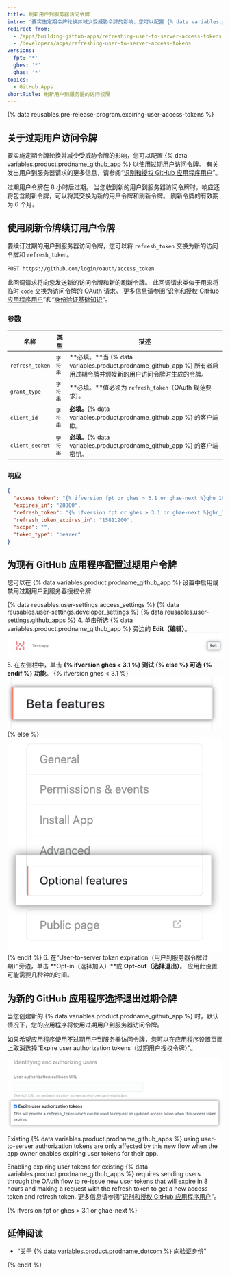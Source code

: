 ```yaml
---
title: 刷新用户到服务器访问令牌
intro: '要实施定期令牌轮换并减少受威胁令牌的影响，您可以配置 {% data variables.product.prodname_github_app %} 以使用过期用户访问令牌。'
redirect_from:
  - /apps/building-github-apps/refreshing-user-to-server-access-tokens
  - /developers/apps/refreshing-user-to-server-access-tokens
versions:
  fpt: '*'
  ghes: '*'
  ghae: '*'
topics:
  - GitHub Apps
shortTitle: 刷新用户到服务器的访问权限
---
```


{% data reusables.pre-release-program.expiring-user-access-tokens %}


## 关于过期用户访问令牌

要实施定期令牌轮换并减少受威胁令牌的影响，您可以配置 {% data variables.product.prodname_github_app %} 以使用过期用户访问令牌。 有关发出用户到服务器请求的更多信息，请参阅“[识别和授权 GitHub 应用程序用户](/apps/building-github-apps/identifying-and-authorizing-users-for-github-apps/)”。

过期用户令牌在 8 小时后过期。 当您收到新的用户到服务器访问令牌时，响应还将包含刷新令牌，可以将其交换为新的用户令牌和刷新令牌。 刷新令牌的有效期为 6 个月。

## 使用刷新令牌续订用户令牌

要续订过期的用户到服务器访问令牌，您可以将 `refresh_token` 交换为新的访问令牌和 `refresh_token`。

  `POST https://github.com/login/oauth/access_token`

此回调请求将向您发送新的访问令牌和新的刷新令牌。  此回调请求类似于用来将临时 `code` 交换为访问令牌的 OAuth 请求。 更多信息请参阅“[识别和授权 GitHub 应用程序用户](/apps/building-github-apps/identifying-and-authorizing-users-for-github-apps/#2-users-are-redirected-back-to-your-site-by-github)”和“[身份验证基础知识](/rest/guides/basics-of-authentication#providing-a-callback)”。

### 参数

| 名称              | 类型    | 描述                                                                                      |
| --------------- | ----- | --------------------------------------------------------------------------------------- |
| `refresh_token` | `字符串` | **必填。**当 {% data variables.product.prodname_github_app %} 所有者启用过期令牌并颁发新的用户访问令牌时生成的令牌。 |
| `grant_type`    | `字符串` | **必填。**值必须为 `refresh_token`（OAuth 规范要求）。                                                |
| `client_id`     | `字符串` | **必填。**{% data variables.product.prodname_github_app %} 的客户端 ID。                      |
| `client_secret` | `字符串` | **必填。**{% data variables.product.prodname_github_app %} 的客户端密钥。                       |

### 响应

```json
{
  "access_token": "{% ifversion fpt or ghes > 3.1 or ghae-next %}ghu_16C7e42F292c6912E7710c838347Ae178B4a{% else %}e72e16c7e42f292c6912e7710c838347ae178b4a{% endif %}",
  "expires_in": "28800",
  "refresh_token": "{% ifversion fpt or ghes > 3.1 or ghae-next %}ghr_1B4a2e77838347a7E420ce178F2E7c6912E169246c34E1ccbF66C46812d16D5B1A9Dc86A1498{% else %}r1.c1b4a2e77838347a7e420ce178f2e7c6912e169246c34e1ccbf66c46812d16d5b1a9dc86a149873c{% endif %}",
  "refresh_token_expires_in": "15811200",
  "scope": "",
  "token_type": "bearer"
}
```
## 为现有 GitHub 应用程序配置过期用户令牌

您可以在 {% data variables.product.prodname_github_app %} 设置中启用或禁用过期用户到服务器授权令牌

{% data reusables.user-settings.access_settings %}
{% data reusables.user-settings.developer_settings %}
{% data reusables.user-settings.github_apps %}
4. 单击所选 {% data variables.product.prodname_github_app %} 旁边的 **Edit（编辑）**。 ![编辑 GitHub 应用程序的设置](/assets/images/github-apps/edit-test-app.png)
5. 在左侧栏中，单击 **{% ifversion ghes < 3.1 %} 测试 {% else %} 可选 {% endif %} 功能**。
  {% ifversion ghes < 3.1 %} ![Beta features tab](/assets/images/github-apps/beta-features-option.png) {% else %} ![Optional features tab](/assets/images/github-apps/optional-features-option.png) {% endif %}
6. 在“User-to-server token expiration（用户到服务器令牌过期）”旁边，单击 **Opt-in（选择加入）**或 **Opt-out（选择退出）**。 应用此设置可能需要几秒钟的时间。

## 为新的 GitHub 应用程序选择退出过期令牌

当您创建新的 {% data variables.product.prodname_github_app %} 时，默认情况下，您的应用程序将使用过期用户到服务器访问令牌。

如果希望应用程序使用不过期用户到服务器访问令牌，您可以在应用程序设置页面上取消选择“Expire user authorization tokens（过期用户授权令牌）”。

![在 GitHub 应用程序设置过程中选择加入过期用户令牌的选项](/assets/images/github-apps/expire-user-tokens-selection.png)

Existing {% data variables.product.prodname_github_apps %} using user-to-server authorization tokens are only affected by this new flow when the app owner enables expiring user tokens for their app.

Enabling expiring user tokens for existing {% data variables.product.prodname_github_apps %} requires sending users through the OAuth flow to re-issue new user tokens that will expire in 8 hours and making a request with the refresh token to get a new access token and refresh token. 更多信息请参阅“[识别和授权 GitHub 应用程序用户](/apps/building-github-apps/identifying-and-authorizing-users-for-github-apps/)”。

{% ifversion fpt or ghes > 3.1 or ghae-next %}

## 延伸阅读

- “[关于 {% data variables.product.prodname_dotcom %} 向验证身份](/github/authenticating-to-github/about-authentication-to-github#githubs-token-formats)”

{% endif %}
